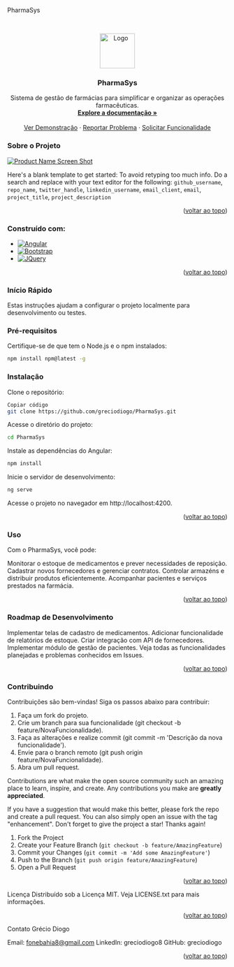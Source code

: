 PharmaSys
<!-- Improved compatibility of back to top link: See: https://github.com/othneildrew/Best-README-Template/pull/73 -->
<a name="readme-top"></a>

<!-- PROJECT SHIELDS -->


<!-- PROJECT LOGO --> 
<br /> <div align="center"> <a href="https://github.com/greciodiogo/PharmaSys"> <img src="images/logo.png" alt="Logo" width="80" height="80"> </a> <h3 align="center">PharmaSys</h3> <p align="center"> Sistema de gestão de farmácias para simplificar e organizar as operações farmacêuticas. <br /> <a href="https://github.com/greciodiogo/PharmaSys"><strong>Explore a documentação »</strong></a> <br /> <br /> <a href="https://github.com/greciodiogo/PharmaSys">Ver Demonstração</a> · <a href="https://github.com/greciodiogo/PharmaSys/issues">Reportar Problema</a> · <a href="https://github.com/greciodiogo/PharmaSys/issues">Solicitar Funcionalidade</a> </p> </div>

### Sobre o Projeto

[![Product Name Screen Shot][product-screenshot]](https://example.com)

Here's a blank template to get started: To avoid retyping too much info. Do a search and 
replace with your text editor for the following: `github_username`, `repo_name`, 
`twitter_handle`, `linkedin_username`, `email_client`, `email`, `project_title`, 
`project_description`


<p align="right">(<a href="#readme-top">voltar ao topo</a>)</p>

### Construído com:

* [![Angular][Angular.io]][Angular-url]
* [![Bootstrap][Bootstrap.com]][Bootstrap-url]
* [![JQuery][JQuery.com]][JQuery-url]

<p align="right">(<a href="#readme-top">voltar ao topo</a>)</p>

### Início Rápido
Estas instruções ajudam a configurar o projeto localmente para desenvolvimento ou testes.

### Pré-requisitos
Certifique-se de que tem o Node.js e o npm instalados:

```sh
npm install npm@latest -g
```
### Instalação
Clone o repositório:
```sh
Copiar código
git clone https://github.com/greciodiogo/PharmaSys.git
```
Acesse o diretório do projeto:
```sh
cd PharmaSys
```

Instale as dependências do Angular:
```sh
npm install
```
Inicie o servidor de desenvolvimento:
```sh
ng serve
```
Acesse o projeto no navegador em http://localhost:4200.
<p align="right">(<a href="#readme-top">voltar ao topo</a>)</p>

### Uso
Com o PharmaSys, você pode:

Monitorar o estoque de medicamentos e prever necessidades de reposição.
Cadastrar novos fornecedores e gerenciar contratos.
Controlar armazéns e distribuir produtos eficientemente.
Acompanhar pacientes e serviços prestados na farmácia.
<p align="right">(<a href="#readme-top">voltar ao topo</a>)</p>

### Roadmap de Desenvolvimento
 Implementar telas de cadastro de medicamentos.
 Adicionar funcionalidade de relatórios de estoque.
 Criar integração com API de fornecedores.
 Implementar módulo de gestão de pacientes.
Veja todas as funcionalidades planejadas e problemas conhecidos em Issues.

<p align="right">(<a href="#readme-top">voltar ao topo</a>)</p>

### Contribuindo
Contribuições são bem-vindas! Siga os passos abaixo para contribuir:

1. Faça um fork do projeto.
2. Crie um branch para sua funcionalidade (git checkout -b feature/NovaFuncionalidade).
3. Faça as alterações e realize commit (git commit -m 'Descrição da nova funcionalidade').
4. Envie para o branch remoto (git push origin feature/NovaFuncionalidade).
5. Abra um pull request.


Contributions are what make the open source community such an amazing place to learn, inspire, and create. Any contributions you make are **greatly appreciated**.

If you have a suggestion that would make this better, please fork the repo and create a pull request. You can also simply open an issue with the tag "enhancement".
Don't forget to give the project a star! Thanks again!

1. Fork the Project
2. Create your Feature Branch (`git checkout -b feature/AmazingFeature`)
3. Commit your Changes (`git commit -m 'Add some AmazingFeature'`)
4. Push to the Branch (`git push origin feature/AmazingFeature`)
5. Open a Pull Request

<p align="right">(<a href="#readme-top">voltar ao topo</a>)</p>
Licença
Distribuído sob a Licença MIT. Veja LICENSE.txt para mais informações.

<p align="right">(<a href="#readme-top">voltar ao topo</a>)</p>
Contato
Grécio Diogo

Email: fonebahia8@gmail.com
LinkedIn: greciodiogo8
GitHub: greciodiogo
<p align="right">(<a href="#readme-top">voltar ao topo</a>)</p>

<!-- MARKDOWN LINKS & IMAGES -->
<!-- https://www.markdownguide.org/basic-syntax/#reference-style-links -->
[contributors-shield]: https://img.shields.io/github/contributors/github_username/repo_name.svg?style=for-the-badge
[contributors-url]: https://github.com/github_username/repo_name/graphs/contributors
[forks-shield]: https://img.shields.io/github/forks/github_username/repo_name.svg?style=for-the-badge
[forks-url]: https://github.com/github_username/repo_name/network/members
[stars-shield]: https://img.shields.io/github/stars/github_username/repo_name.svg?style=for-the-badge
[stars-url]: https://github.com/github_username/repo_name/stargazers
[issues-shield]: https://img.shields.io/github/issues/github_username/repo_name.svg?style=for-the-badge
[issues-url]: https://github.com/github_username/repo_name/issues
[license-shield]: https://img.shields.io/github/license/github_username/repo_name.svg?style=for-the-badge
[license-url]: https://github.com/github_username/repo_name/blob/master/LICENSE.txt
[linkedin-shield]: https://img.shields.io/badge/-LinkedIn-black.svg?style=for-the-badge&logo=linkedin&colorB=555
[linkedin-url]: https://linkedin.com/in/linkedin_username
[product-screenshot]: images/screenshot.png
[React.js]: https://img.shields.io/badge/React-20232A?style=for-the-badge&logo=react&logoColor=61DAFB
[React-url]: https://reactjs.org/
[Vue.js]: https://img.shields.io/badge/Vue.js-35495E?style=for-the-badge&logo=vuedotjs&logoColor=4FC08D
[Vue-url]: https://vuejs.org/
[Angular.io]: https://img.shields.io/badge/Angular-DD0031?style=for-the-badge&logo=angular&logoColor=white
[Angular-url]: https://angular.io/
[Bootstrap.com]: https://img.shields.io/badge/Bootstrap-563D7C?style=for-the-badge&logo=bootstrap&logoColor=white
[Bootstrap-url]: https://getbootstrap.com
[JQuery.com]: https://img.shields.io/badge/jQuery-0769AD?style=for-the-badge&logo=jquery&logoColor=white
[JQuery-url]: https://jquery.com 
